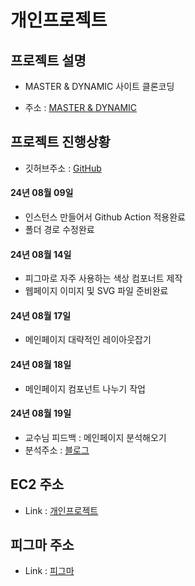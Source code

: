 # 개인프로젝트

## 프로젝트 설명

- MASTER & DYNAMIC 사이트 클론코딩

- 주소 : [MASTER & DYNAMIC](https://www.masterdynamic.com/)

## 프로젝트 진행상황

- 깃허브주소 : [GitHub](https://github.com/CarrotEasy0214/dynamic)

#### 24년 08월 09일

- 인스턴스 만들어서 Github Action 적용완료
- 폴더 경로 수정완료

#### 24년 08월 14일

- 피그마로 자주 사용하는 색상 컴포너트 제작
- 웹페이지 이미지 및 SVG 파일 준비완료

#### 24년 08월 17일

- 메인페이지 대략적인 레이아웃잡기

#### 24년 08월 18일

- 메인페이지 컴포넌트 나누기 작업

#### 24년 08월 19일

- 교수님 피드백 : 메인페이지 분석해오기
- 분석주소 : [블로그](https://aaa0214.tistory.com/5)

## EC2 주소

- Link : [개인프로젝트](http://ec2-52-79-212-4.ap-northeast-2.compute.amazonaws.com)

## 피그마 주소

- Link : [피그마](https://www.figma.com/design/uqgjVXBJp713w1WtxpZmSC/Dynamic?node-id=0-1&t=ehMwL7ae0Ejvrldu-1)
